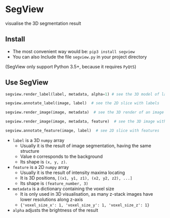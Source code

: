 # SegView

visualise the 3D segmentation result

## Install

- The most convenient way would be: `pip3 install segview`
- You can also Include the file `segview.py` in your project directory

(SegView only support Python 3.5+, because it requires `PyQt5`)

## Use SegView

```python
segview.render_label(label, metadata, alpha=1) # see the 3D model of labels

segview.annotate_label(image, label)  # see the 2D slice with labels

segview.render_image(image, metadata)  # see the 3D render of an image

segview.render_image(image, metadata, feature)  # see the 3D image with features

segview.annotate_feature(image, label)  # see 2D slice with features
```

- `label` is a 3D `numpy` array
    - Usually it is the result of image segmentation, having the same structure
    - Value `0` corresponds to the background
    - Its shape is `(x, y, z)`.
- `feature` is a 2D `numpy` array
    - Usually it is the result of intensity maxima locating
    - It is 3D positions, `[(x1, y1, z1), (x2, y2, z2), ...]`
    - Its shape is `(feature_number, 3)`
- `metadata` is a dictionary containing the voxel size
    - It is only used in 3D visualisation, as many z-stack images have lower resolutions along z-axis
    - `{'voxel_size_x': 1, 'voxel_size_y': 1, 'voxel_size_z': 1}`
- `alpha` adjusts the brightness of the result
